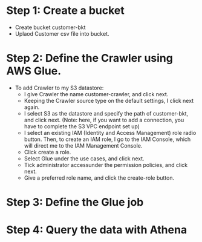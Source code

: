 # Step 1: Create a bucket
- Create bucket customer-bkt
- Uplaod Customer csv file into bucket.
# Step 2: Define the Crawler using AWS Glue.
- To add Crawler to my S3 datastore:
  - I give Crawler the name customer-crawler, and click next.
  - Keeping the Crawler source type on the default settings, I click next again.
  - I select S3 as the datastore and specify the path of customer-bkt, and click next. (Note: here, if you want to add a connection, you have to complete the S3 VPC endpoint set up)
  - I select an existing IAM (Identity and Access Management) role radio button. Then, to create an IAM role, I go to the IAM Console, which will direct me to the IAM Management Console.
   - Click create a role.
   - Select Glue under the use cases, and click next.
   - Tick administrator accessunder the permission policies, and click next.
   - Give a preferred role name, and click the create-role button.
 
# Step 3: Define the Glue job
# Step 4: Query the data with Athena
